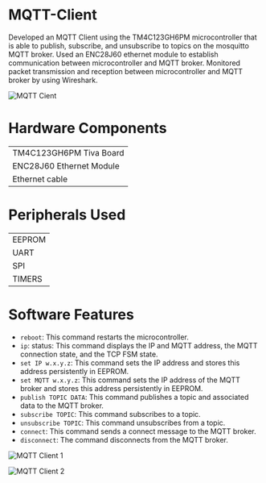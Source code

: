 # MQTT-Client
Developed an MQTT Client using the TM4C123GH6PM microcontroller that is able to publish, subscribe, and unsubscribe to topics on the mosquitto MQTT broker. Used an ENC28J60 ethernet module to establish communication between microcontroller and MQTT broker. Monitored packet transmission and reception between microcontroller and MQTT broker by using Wireshark.

   
![MQTT Cient](https://github.com/user-attachments/assets/ba05377b-7490-497d-89ee-7563b4d11a41)




# Hardware Components
|                         |
|-------------------------|
| TM4C123GH6PM Tiva Board |
| ENC28J60 Ethernet Module|
| Ethernet cable          |

# Peripherals Used
|               |
|---------------|
| EEPROM        |
| UART          |
| SPI           |
| TIMERS        |

# Software Features
 * `reboot`: This command restarts the microcontroller.
 * `ip`:  status: This command displays the IP and MQTT address, the MQTT connection state, and the TCP FSM state.
 * `set IP w.x.y.z`: This command sets the IP address  and stores this address persistently in EEPROM.
 * `set MQTT w.x.y.z`: This command sets the IP address of the MQTT broker and stores this address persistently in EEPROM.
 * `publish TOPIC DATA`: This command publishes a topic and associated data to the MQTT broker.
 * `subscribe TOPIC`: This command subscribes to a topic.
 * `unsubscribe TOPIC`: This command unsubscribes from a topic.
 * `connect`: This command sends a connect message to the MQTT broker.
 * `disconnect`: The command disconnects from the MQTT broker.

 ![MQTT Client 1](https://github.com/user-attachments/assets/93b5e511-7bb6-4ac2-838f-f55b7196e9b1)
 
 ![MQTT Client 2](https://github.com/user-attachments/assets/959b2179-fee4-4bc8-988e-5657090ce64a)

